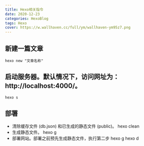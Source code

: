 ```yaml
---
title: Hexo相关指令
date: 2020-12-23
categories: HexoBlog
tags: Hexo
cover: https://w.wallhaven.cc/full/ym/wallhaven-ym95z7.png
---
```


## 新建一篇文章
    hexo new "文章名称"
## 启动服务器。默认情况下，访问网址为： http://localhost:4000/。
    hexo s
## 部署
+ 清除缓存文件 (db.json) 和已生成的静态文件 (public)。
    hexo clean
+ 生成静态文件。
    hexo g
+ 部署网站。部署之前预先生成静态文件，执行第二步 hexo g
    hexo d
